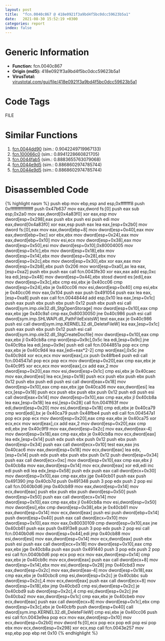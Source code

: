 ```yaml
---
layout: post
title:  "fcn.0040c867 @ 418e0921f3a9bd4f5bc0dcc59623b5a1"
date:   2021-08-30 15:52:19 +0300
categories: report
index: false
---
```


# Generic Information
- **Function:** fcn.0040c867
- **Origin (md5):** 418e0921f3a9bd4f5bc0dcc59623b5a1
- **VirusTotal:** [virustotal.com/gui/file/418e0921f3a9bd4f5bc0dcc59623b5a1][virustotal_ref]

# Code Tags
<span class="tag" id="FILE">FILE</span>


# Similar Functions

1. [fcn.0044dd90][similar_1_ref] (sim.: 0.9042249719967133)
2. [fcn.100066c0][similar_2_ref] (sim.: 0.8941228660821705)
3. [fcn.0044fab5][similar_3_ref] (sim.: 0.8883655763079068)
4. [fcn.0044e9d5][similar_4_ref] (sim.: 0.8868602974785744)
5. [fcn.0044e9d5][similar_5_ref] (sim.: 0.8868602974785744)


# Disassembled Code

{% highlight nasm %}
push ebp
mov ebp,esp
and esp,0xfffffff8
push 0xffffffffffffffff
push 0x47b637
mov eax,dword fs:[0]
push eax
sub esp,0x2a0
mov eax,dword[0x4a83f0]
xor eax,esp
mov dword[esp+0x298],eax
push ebx
push esi
push edi
mov eax,dword[0x4a83f0]
xor eax,esp
push eax
lea eax,[esp+0x2b0]
mov dword fs:[0],eax
mov eax,dword[ebp+8]
mov dword[esp+0x40],eax
mov eax,dword[ebp+0xc]
xor ebx,ebx
mov dword[esp+0x24],eax
mov eax,dword[ebp+0x10]
mov esi,ecx
mov dword[esp+0x38],eax
mov dword[esp+0x50],esi
mov dword[esp+0x10],0x80004005
mov dword[esp+0x1c],ebx
mov dword[esp+0x18],ebx
mov dword[esp+0x14],ebx
mov dword[esp+0x28],ebx
mov dword[esp+0x2c],ebx
mov dword[esp+0x30],ebx
xor eax,eax
mov dword[esp+0x2b8],ebx
push 0x206
mov word[esp+0xa0],ax
lea eax,[esp+0xa2]
push ebx
push eax
call fcn.0043fe30
xor eax,eax
add esp,0xc
lea edi,[esp+0x48]
mov dword[esp+0x44],ebx
stosd dword es:[edi],eax
mov dword[esp+0x3c],ebx
cmp esi,ebx
je 0x40cc06
cmp dword[esp+0x24],ebx
je 0x40cc06
mov esi,dword[esp+0x40]
cmp esi,ebx
je 0x40cc06
mov eax,0x104
push eax
push 0x491054
push eax
lea eax,[esp+0xa8]
push eax
call fcn.0044844d
add esp,0x10
lea eax,[esp+0x1c]
push eax
push ebx
push ebx
push 0x12
push ebx
push esi
call dword[sym.imp.ole32.dll_StgOpenStorage]
mov dword[esp+0x10],eax
cmp eax,ebx
jge 0x40c9a1
cmp eax,0x80030050
jne 0x40c986
push esi
call dword[sym.imp.SHLWAPI.dll_PathFileExistsW]
test eax,eax
je 0x40c986
push esi
call dword[sym.imp.KERNEL32.dll_DeleteFileW]
lea eax,[esp+0x1c]
push eax
push ebx
push 0x12
push esi
call dword[sym.imp.ole32.dll_StgCreateDocfile]
mov dword[esp+0x10],eax
cmp eax,ebx
jl 0x40cb8a
cmp word[esp+0x9c],0x5c
lea edi,[esp+0x9c]
jne 0x40c9ba
lea edi,[esp+0x9e]
push edi
call fcn.0044851a
pop ecx
cmp eax,ebx
je 0x40c9d4
lea eax,[edi+eax*2-2]
cmp word[eax],0x5c
jne 0x40c9d4
xor ecx,ecx
mov word[eax],cx
push 0x48fbe4
push edi
call fcn.004547a1
pop ecx
pop ecx
mov dword[esp+0x20],eax
cmp eax,ebx
je 0x40c9f5
xor ecx,ecx
mov word[eax],cx
add eax,2
mov dword[esp+0x20],eax
mov esi,dword[esp+0x1c]
cmp esi,ebx
je 0x40caec
mov eax,dword[esi]
lea ecx,[esp+0x18]
push ecx
push ebx
push ebx
push 0x12
push ebx
push edi
push esi
call dword[eax+0x18]
mov dword[esp+0x10],eax
cmp eax,ebx
jge 0x40ca36
mov eax,dword[esi]
lea ecx,[esp+0x18]
push ecx
push ebx
push ebx
push 0x12
push edi
push esi
call dword[eax+0x14]
mov dword[esp+0x10],eax
cmp eax,ebx
jl 0x40cb8a
lea eax,[esp+0x18]
lea esi,[esp+0x28]
call fcn.0041f63f
mov edi,dword[esp+0x20]
mov esi,dword[esp+0x18]
cmp edi,ebx
je 0x40ca79
cmp word[edi],bx
je 0x40ca79
push 0x48fbe4
push edi
call fcn.004547a1
pop ecx
pop ecx
mov dword[esp+0x20],eax
cmp eax,ebx
je 0x40ca75
xor ecx,ecx
mov word[eax],cx
add eax,2
mov dword[esp+0x20],eax
cmp edi,ebx
jne 0x40c9f9
mov eax,dword[esp+0x2c]
mov eax,dword[eax-4]
mov dword[esp+0x18],eax
cmp eax,ebx
je 0x40cb8a
mov ecx,dword[eax]
lea edx,[esp+0x14]
push edx
push ebx
push 0x12
push ebx
push dword[esp+0x34]
push eax
call dword[ecx+0x10]
test eax,eax
jns 0x40cac6
mov eax,dword[esp+0x18]
mov ecx,dword[eax]
lea edx,[esp+0x14]
push edx
push ebx
push ebx
push 0x12
push dword[esp+0x34]
push eax
call dword[ecx+0xc]
mov dword[esp+0x10],eax
cmp eax,ebx
jl 0x40cb8a
mov eax,dword[esp+0x14]
mov ecx,dword[eax]
xor edi,edi
inc edi
push edi
lea edx,[esp+0x58]
push edx
push eax
call dword[ecx+0x30]
mov dword[esp+0x10],eax
cmp eax,ebx
jge 0x40cb01
push eax
push 0x491390
jmp 0x40cb7d
push 0x491348
push 3
pop edx
push 2
pop esi
call fcn.0040b0d6
jmp 0x40cb89
mov eax,dword[esp+0x14]
mov ecx,dword[eax]
push ebx
push ebx
push dword[esp+0x50]
push dword[esp+0x50]
push eax
call dword[ecx+0x14]
mov dword[esp+0x10],eax
cmp eax,ebx
jl 0x40cb8a
mov esi,dword[esp+0x50]
mov dword[esi],ebx
cmp dword[esp+0x38],ebx
je 0x40cb61
mov eax,dword[esp+0x14]
mov ecx,dword[eax]
push esi
push dword[ebp+0x14]
push dword[esp+0x40]
push eax
call dword[ecx+0x10]
mov dword[esp+0x10],eax
mov eax,0x80030109
cmp dword[esp+0x10],eax
jne 0x40cb61
push eax
push 0x4913e8
push 3
pop edx
push 2
pop esi
call fcn.0040b0d6
mov dword[esp+0x44],edi
jmp 0x40cb88
mov esi,dword[esi]
mov eax,dword[esp+0x14]
mov ecx,dword[eax]
push ebx
push esi
push eax
call dword[ecx+0x18]
mov dword[esp+0x10],eax
cmp eax,ebx
jge 0x40cb8a
push eax
push 0x491440
push 3
pop edx
push 2
pop esi
call fcn.0040b0d6
pop ecx
pop ecx
mov eax,dword[esp+0x14]
cmp eax,ebx
je 0x40cb9c
mov ecx,dword[eax]
push eax
call dword[ecx+8]
mov dword[esp+0x14],ebx
mov esi,dword[esp+0x28]
jmp 0x40cbd3
mov eax,dword[esp+0x2c]
mov eax,dword[eax-4]
mov dword[esp+0x18],eax
cmp eax,ebx
je 0x40cbc8
cmp esi,dword[esp+0x2c]
je 0x40cbbc
sub dword[esp+0x2c],4
mov ecx,dword[eax]
push eax
call dword[ecx+8]
mov dword[esp+0x18],ebx
jmp 0x40cbd3
cmp esi,dword[esp+0x2c]
je 0x40cbd9
sub dword[esp+0x2c],4
cmp esi,dword[esp+0x2c]
jne 0x40cba2
mov eax,dword[esp+0x1c]
cmp eax,ebx
je 0x40cbeb
mov ecx,dword[eax]
push eax
call dword[ecx+8]
mov dword[esp+0x1c],ebx
cmp dword[esp+0x3c],ebx
je 0x40cbfb
push dword[esp+0x40]
call dword[sym.imp.KERNEL32.dll_DeleteFileW]
cmp esi,ebx
je 0x40cc06
push esi
call fcn.0043e9ea
pop ecx
mov eax,dword[esp+0x10]
mov ecx,dword[esp+0x2b0]
mov dword fs:[0],ecx
pop ecx
pop edi
pop esi
pop ebx
mov ecx,dword[esp+0x298]
xor ecx,esp
call fcn.0043e257
mov esp,ebp
pop ebp
ret 0x10
{% endhighlight %}


[similar_1_ref]: /report/fcn.0044dd90@56a02334aea008c131d2741a089910fb
[similar_2_ref]: /report/fcn.100066c0@4c3818fdf32d89a09257dbc9d3e142ea
[similar_3_ref]: /report/fcn.0044fab5@f5b8476c36459986b226c45654aeb016
[similar_4_ref]: /report/fcn.0044e9d5@96a869ae624ddb4834a1d5a829f85469
[similar_5_ref]: /report/fcn.0044e9d5@505be53c36227b94e2fcc406f247f6e5
[virustotal_ref]: https://www.virustotal.com/gui/file/418e0921f3a9bd4f5bc0dcc59623b5a1